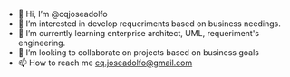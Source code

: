 - 👋 Hi, I’m @cqjoseadolfo
- 👀 I’m interested in develop requeriments based on business needings.
- 🌱 I’m currently learning enterprise architect, UML, requeriment's engineering.
- 💞️ I’m looking to collaborate on projects based on business goals
- 📫 How to reach me cq.joseadolfo@gmail.com

<!---
cqjoseadolfo/cqjoseadolfo is a ✨ special ✨ repository because its `README.md` (this file) appears on your GitHub profile.
You can click the Preview link to take a look at your changes.
--->
